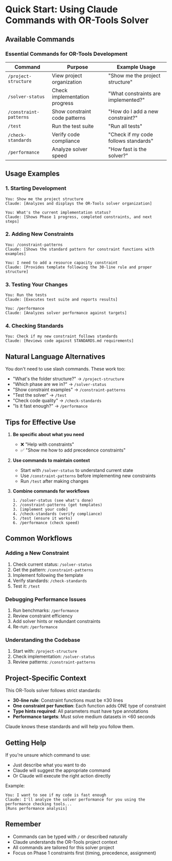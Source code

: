 # Quick Start: Using Claude Commands with OR-Tools Solver

## Available Commands

### Essential Commands for OR-Tools Development

| Command | Purpose | Example Usage |
|---------|---------|---------------|
| `/project-structure` | View project organization | "Show me the project structure" |
| `/solver-status` | Check implementation progress | "What constraints are implemented?" |
| `/constraint-patterns` | Show constraint code patterns | "How do I add a new constraint?" |
| `/test` | Run the test suite | "Run all tests" |
| `/check-standards` | Verify code compliance | "Check if my code follows standards" |
| `/performance` | Analyze solver speed | "How fast is the solver?" |

## Usage Examples

### 1. Starting Development
```
You: Show me the project structure
Claude: [Analyzes and displays the OR-Tools solver organization]

You: What's the current implementation status?
Claude: [Shows Phase 1 progress, completed constraints, and next steps]
```

### 2. Adding New Constraints
```
You: /constraint-patterns
Claude: [Shows the standard pattern for constraint functions with examples]

You: I need to add a resource capacity constraint
Claude: [Provides template following the 30-line rule and proper structure]
```

### 3. Testing Your Changes
```
You: Run the tests
Claude: [Executes test suite and reports results]

You: /performance
Claude: [Analyzes solver performance against targets]
```

### 4. Checking Standards
```
You: Check if my new constraint follows standards
Claude: [Reviews code against STANDARDS.md requirements]
```

## Natural Language Alternatives

You don't need to use slash commands. These work too:
- "What's the folder structure?" → `/project-structure`
- "Which phase are we in?" → `/solver-status`
- "Show constraint examples" → `/constraint-patterns`
- "Test the solver" → `/test`
- "Check code quality" → `/check-standards`
- "Is it fast enough?" → `/performance`

## Tips for Effective Use

1. **Be specific about what you need**
   - ❌ "Help with constraints"
   - ✅ "Show me how to add precedence constraints"

2. **Use commands to maintain context**
   - Start with `/solver-status` to understand current state
   - Use `/constraint-patterns` before implementing new constraints
   - Run `/test` after making changes

3. **Combine commands for workflows**
   ```
   1. /solver-status (see what's done)
   2. /constraint-patterns (get templates)
   3. [implement your code]
   4. /check-standards (verify compliance)
   5. /test (ensure it works)
   6. /performance (check speed)
   ```

## Common Workflows

### Adding a New Constraint
1. Check current status: `/solver-status`
2. Get the pattern: `/constraint-patterns`
3. Implement following the template
4. Verify standards: `/check-standards`
5. Test it: `/test`

### Debugging Performance Issues
1. Run benchmarks: `/performance`
2. Review constraint efficiency
3. Add solver hints or redundant constraints
4. Re-run: `/performance`

### Understanding the Codebase
1. Start with: `/project-structure`
2. Check implementation: `/solver-status`
3. Review patterns: `/constraint-patterns`

## Project-Specific Context

This OR-Tools solver follows strict standards:
- **30-line rule**: Constraint functions must be ≤30 lines
- **One constraint per function**: Each function adds ONE type of constraint
- **Type hints required**: All parameters must have type annotations
- **Performance targets**: Must solve medium datasets in <60 seconds

Claude knows these standards and will help you follow them.

## Getting Help

If you're unsure which command to use:
- Just describe what you want to do
- Claude will suggest the appropriate command
- Or Claude will execute the right action directly

Example:
```
You: I want to see if my code is fast enough
Claude: I'll analyze the solver performance for you using the performance checking tools...
[Runs performance analysis]
```

## Remember

- Commands can be typed with `/` or described naturally
- Claude understands the OR-Tools project context
- All commands are tailored for this solver project
- Focus on Phase 1 constraints first (timing, precedence, assignment)